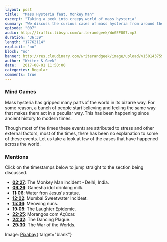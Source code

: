 ```yaml
---
layout: post
title:  "Mass Hysteria feat. Monkey Man"
excerpt: "Taking a peek into creepy world of mass hysteria"
summary: "We discuss the curious cases of mass hysteria from around the world."
episode: "007"
audio: http://traffic.libsyn.com/writerandgeek/WnGEP007.mp3
duration: "36:39"
length: "17762114"
explicit: "no"
block: "no"
banner: http://res.cloudinary.com/writerandgeek/image/upload/v1501437599/hysteria.jpg
author: "Writer & Geek"
date:   2017-08-01 11:50:00
categories: Regular
comments: true
---
```


### Mind Games
Mass hysteria has gripped many parts of the world in its bizarre way. For some reason, a bunch of people start believing and feeling the same way that makes them act in a peculiar way. This has been happening since ancient history to modern times.

Though most of the times these events are attributed to stress and other external factors, most of the times, there has been no explanation to some of these events. Let us take a look at few of the cases that have happened across the world.

### Mentions
Click on the timestamps below to jump straight to the section being discussed.

- **[02:27](#t=00:02:27)**: The Monkey Man incident - Delhi, India.
- **[09:26](#t=00:09:26)**: Ganesha idol drinking milk.
- **[11:06](#t=00:11:06)**: Water fron Jesus's statue.
- **[12:02](#t=00:12:02)**: Mumbai Sweetwater Incident.
- **[15:36](#t=00:15:36)**: Meowing nuns.
- **[19:05](#t=00:19:05)**: The Laughter Epidemic.
- **[22:25](#t=00:22:25)**: Morangos com Açúcar.
- **[24:32](#t=00:24:32)**: The Dancing Plague.
- **[29:30](#t=00:29:30)**: The War of the Worlds.

Image: [Pixabay](https://pixabay.com/en/halloween-ghosts-happy-halloween-1746354/){:target="blank"}